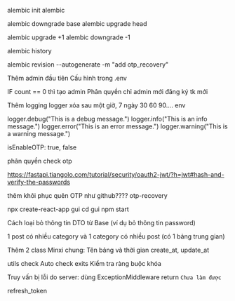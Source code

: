 <!-- Sử dụng FastAPI framework (python) -->
<!-- Sử dụng method get/put/delete/post -->

<!-- Sử dụng thư viện SQLAlchemy -->
<!-- Xây dựng 3 bảng -->

<!-- Xác thực và phân quyền: -->
<!-- Thêm 1 bảng user -->
<!-- role là 1 hàng trong bảng với 2 loại "admin" và "user" -->
<!-- Password mã hóa rồi mới lưu vào database -->

<!-- Xác thực bằng jwt -->
<!-- jwt có xác thực thêm quyền của user -->
<!-- Các đầu api được phân quyền theo quyền của user -->

<!-- Phân quyền: -->
<!-- Admin all và CRUD thể loại -->
<!-- Thêm sửa xóa (posts, comment) chỉ chủ nhân -->

<!-- Sử dụng docker -->
<!-- Sử dụng mysql trong docker -->

<!-- Xử lý connect db với: -->
<!-- retry_delay: Thời gian chờ thử lại -->
<!-- retries: Số lần thử lại -->

<!-- Thêm validate: -->
<!-- dùng field_validator -->
<!-- và regex -->

<!-- Chuyển từ http sang https -->

<!-- Dùng alembic quản lý SQL -->
<!-- Quản lý SQL .v1 .v2 Migration: Dùng `alembic` -->

alembic init alembic

alembic downgrade base
alembic upgrade head

alembic upgrade +1
alembic downgrade -1

alembic history

alembic revision --autogenerate -m "add otp_recovery"

<!-- @ Muốn dùng lệnh -->
<!-- alembic upgrade head -->
<!-- trong docker nhưng db chưa khởi động -->
<!-- dùng file .sh -->

Thêm admin đầu tiên
Cấu hình trong .env

IF count == 0 thì tạo admin
Phân quyền chỉ admin mới đăng ký tk mới

<!-- @ Có dùng trực tiếp trong app/api -->
<!-- https://gist.github.com/jsmsalt/26bf25844870d59eee17997727e3a631 -->

<!-- Xử lý OTP: Dùng thư viện pyotp -->

Thêm logging logger
xóa sau một giờ, 7 ngày 30 60 90.... env

logger.debug("This is a debug message.")
logger.info("This is an info message.")
logger.error("This is an error message.")
logger.warning("This is a warning message.")

isEnableOTP: true, false

<!-- Lưu ảnh vào bảng user -->
<!-- check lại -->

phân quyền check otp

<!-- đổi login như hướng dẫn -->

https://fastapi.tiangolo.com/tutorial/security/oauth2-jwt/?h=jwt#hash-and-verify-the-passwords

<!-- @Khi đăng ký và xác thực otp thì làm sao để tự động gắn lại JWT? -->

thêm khôi phục quên OTP như github????
otp-recovery

<!-- # Thay đổi  ảnh khi quên OTP (mất điện thoại) -->

<!-- !Tạo FE -->
<!-- ################### -->

npx create-react-app gui
cd gui
npm start
<!-- !Lỗi chưa OTP tạo thể loại thì bị báo lỗi JWTT?! -->
<!-- ################### -->

<!-- Gọi API với Postman? -->

<!-- @Gọi {{baseUrl}} để lấy JWT -->

<!-- Thêm đổi mật khẩu -->
<!-- Thêm gửi email quên mật khẩu: Dùng mailhong -->

<!-- Thêm gợi ý DTO có thể dùng fAker -->

Cách loại bỏ thông tin DTO từ Base (ví dụ bỏ thông tin password)

1 post có nhiều category và 1 category có nhiều post (có 1 bảng trung gian)

Thêm 2 class Minxi chung: Tên bảng và thời gian create_at, update_at

utils check Auto check exits Kiểm tra ràng buộc khóa

Truy vấn bị lỗi do server: dùng ExceptionMiddleware return
`Chưa làm được`

<!-- @Nhưng tất cả lỗi DB đều bị return -->

<!-- Anh Đăng bảo: -->
<!-- thêm isEnableOTP: true, false -->
<!-- thêm khôi phục quên OTP như github???? -->

<!-- ẢNh base64 nên làm -->
<!-- hàm phụ hình ảnh tạo hình ảnh? -->
<!-- hàm phụ hoặc router2 -->

<!-- Tạo báo cáo -->

refresh_token
